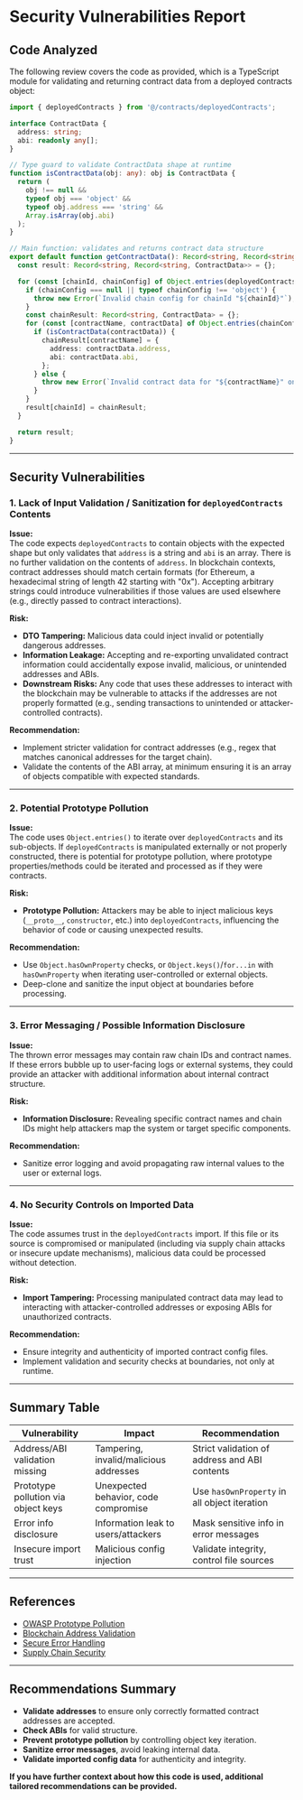 # Security Vulnerabilities Report

## Code Analyzed

The following review covers the code as provided, which is a TypeScript module for validating and returning contract data from a deployed contracts object:

```typescript
import { deployedContracts } from '@/contracts/deployedContracts';

interface ContractData {
  address: string;
  abi: readonly any[];
}

// Type guard to validate ContractData shape at runtime
function isContractData(obj: any): obj is ContractData {
  return (
    obj !== null &&
    typeof obj === 'object' &&
    typeof obj.address === 'string' &&
    Array.isArray(obj.abi)
  );
}

// Main function: validates and returns contract data structure
export default function getContractData(): Record<string, Record<string, ContractData>> {
  const result: Record<string, Record<string, ContractData>> = {};

  for (const [chainId, chainConfig] of Object.entries(deployedContracts)) {
    if (chainConfig === null || typeof chainConfig !== 'object') {
      throw new Error(`Invalid chain config for chainId "${chainId}"`);
    }
    const chainResult: Record<string, ContractData> = {};
    for (const [contractName, contractData] of Object.entries(chainConfig)) {
      if (isContractData(contractData)) {
        chainResult[contractName] = {
          address: contractData.address,
          abi: contractData.abi,
        };
      } else {
        throw new Error(`Invalid contract data for "${contractName}" on chain "${chainId}"`);
      }
    }
    result[chainId] = chainResult;
  }

  return result;
}
```

---

## Security Vulnerabilities

### 1. **Lack of Input Validation / Sanitization for `deployedContracts` Contents**

**Issue:**  
The code expects `deployedContracts` to contain objects with the expected shape but only validates that `address` is a string and `abi` is an array. There is no further validation on the contents of `address`. In blockchain contexts, contract addresses should match certain formats (for Ethereum, a hexadecimal string of length 42 starting with "0x"). Accepting arbitrary strings could introduce vulnerabilities if those values are used elsewhere (e.g., directly passed to contract interactions).

**Risk:**  
- **DTO Tampering:** Malicious data could inject invalid or potentially dangerous addresses.
- **Information Leakage:** Accepting and re-exporting unvalidated contract information could accidentally expose invalid, malicious, or unintended addresses and ABIs.
- **Downstream Risks:** Any code that uses these addresses to interact with the blockchain may be vulnerable to attacks if the addresses are not properly formatted (e.g., sending transactions to unintended or attacker-controlled contracts).

**Recommendation:**  
- Implement stricter validation for contract addresses (e.g., regex that matches canonical addresses for the target chain).
- Validate the contents of the ABI array, at minimum ensuring it is an array of objects compatible with expected standards.

---

### 2. **Potential Prototype Pollution**

**Issue:**  
The code uses `Object.entries()` to iterate over `deployedContracts` and its sub-objects. If `deployedContracts` is manipulated externally or not properly constructed, there is potential for prototype pollution, where prototype properties/methods could be iterated and processed as if they were contracts.

**Risk:**  
- **Prototype Pollution:** Attackers may be able to inject malicious keys (`__proto__`, `constructor`, etc.) into `deployedContracts`, influencing the behavior of code or causing unexpected results.

**Recommendation:**  
- Use `Object.hasOwnProperty` checks, or `Object.keys()`/`for...in` with `hasOwnProperty` when iterating user-controlled or external objects.
- Deep-clone and sanitize the input object at boundaries before processing.

---

### 3. **Error Messaging / Possible Information Disclosure**

**Issue:**  
The thrown error messages may contain raw chain IDs and contract names. If these errors bubble up to user-facing logs or external systems, they could provide an attacker with additional information about internal contract structure.

**Risk:**  
- **Information Disclosure:** Revealing specific contract names and chain IDs might help attackers map the system or target specific components.

**Recommendation:**  
- Sanitize error logging and avoid propagating raw internal values to the user or external logs.

---

### 4. **No Security Controls on Imported Data**

**Issue:**  
The code assumes trust in the `deployedContracts` import. If this file or its source is compromised or manipulated (including via supply chain attacks or insecure update mechanisms), malicious data could be processed without detection.

**Risk:**  
- **Import Tampering:** Processing manipulated contract data may lead to interacting with attacker-controlled addresses or exposing ABIs for unauthorized contracts.

**Recommendation:**  
- Ensure integrity and authenticity of imported contract config files.
- Implement validation and security checks at boundaries, not only at runtime.

---

## Summary Table

| Vulnerability                          | Impact                                 | Recommendation                                |
|---------------------------------------- |----------------------------------------|------------------------------------------------|
| Address/ABI validation missing          | Tampering, invalid/malicious addresses | Strict validation of address and ABI contents  |
| Prototype pollution via object keys     | Unexpected behavior, code compromise   | Use `hasOwnProperty` in all object iteration   |
| Error info disclosure                   | Information leak to users/attackers    | Mask sensitive info in error messages          |
| Insecure import trust                   | Malicious config injection             | Validate integrity, control file sources       |

---

## References

- [OWASP Prototype Pollution](https://owasp.org/www-community/vulnerabilities/Prototype_Pollution)
- [Blockchain Address Validation](https://github.com/ethereum/EIPs/blob/master/EIPS/eip-55.md)
- [Secure Error Handling](https://cheatsheetseries.owasp.org/cheatsheets/Error_Handling_Cheat_Sheet.html)
- [Supply Chain Security](https://owasp.org/www-project-top-ten/2021/A08_2021-Software_and_Data_Integrity_Failures/)

---

## Recommendations Summary

- **Validate addresses** to ensure only correctly formatted contract addresses are accepted.
- **Check ABIs** for valid structure.
- **Prevent prototype pollution** by controlling object key iteration.
- **Sanitize error messages**, avoid leaking internal data.
- **Validate imported config data** for authenticity and integrity.

**If you have further context about how this code is used, additional tailored recommendations can be provided.**